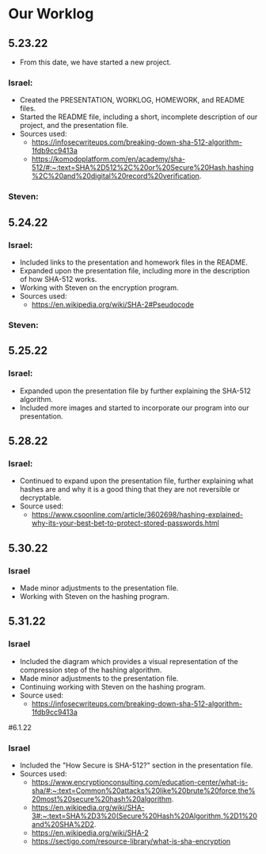# Our Worklog

## 5.23.22
* From this date, we have started a new project.
### Israel:
* Created the PRESENTATION, WORKLOG, HOMEWORK, and README files.
* Started the README file, including a short, incomplete description of our project, and the presentation file.
* Sources used:
	* https://infosecwriteups.com/breaking-down-sha-512-algorithm-1fdb9cc9413a
	* https://komodoplatform.com/en/academy/sha-512/#:~:text=SHA%2D512%2C%20or%20Secure%20Hash,hashing%2C%20and%20digital%20record%20verification.

### Steven:

## 5.24.22

### Israel:
* Included links to the presentation and homework files in the README.
* Expanded upon the presentation file, including more in the description of how SHA-512 works.
* Working with Steven on the encryption program.
* Sources used:
	* https://en.wikipedia.org/wiki/SHA-2#Pseudocode

### Steven:

## 5.25.22

### Israel:
* Expanded upon the presentation file by further explaining the SHA-512 algorithm.
* Included more images and started to incorporate our program into our presentation.

## 5.28.22

### Israel:
* Continued to expand upon the presentation file, further explaining what hashes are and why it is a good thing that they are not reversible or decryptable.
* Source used:
	* https://www.csoonline.com/article/3602698/hashing-explained-why-its-your-best-bet-to-protect-stored-passwords.html

## 5.30.22

### Israel
* Made minor adjustments to the presentation file.
* Working with Steven on the hashing program.

## 5.31.22

### Israel
* Included the diagram which provides a visual representation of the compression step of the hashing algorithm.
* Made minor adjustments to the presentation file.
* Continuing working with Steven on the hashing program.
* Source used:
	* https://infosecwriteups.com/breaking-down-sha-512-algorithm-1fdb9cc9413a

#6.1.22

### Israel
* Included the "How Secure is SHA-512?" section in the presentation file.
* Sources used:
	* https://www.encryptionconsulting.com/education-center/what-is-sha/#:~:text=Common%20attacks%20like%20brute%20force,the%20most%20secure%20hash%20algorithm.
	* https://en.wikipedia.org/wiki/SHA-3#:~:text=SHA%2D3%20(Secure%20Hash%20Algorithm,%2D1%20and%20SHA%2D2.
	* https://en.wikipedia.org/wiki/SHA-2
	* https://sectigo.com/resource-library/what-is-sha-encryption
